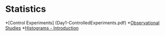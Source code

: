 # Statistics

*[Control Experiments] (Day1-ControlledExperiments.pdf)
*[Observational Studies](Day2-ObservationalStudies.pdf)
*[Histograms - Introduction](Day3-HistogramsIntroduction.pdf)
